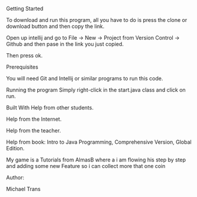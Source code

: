 Getting Started

To download and run this program, all you have to do is press the clone or download button and then copy the link.

Open up intellij and go to File -> New -> Project from Version Control -> Github and then pase in the link you just copied.

Then press ok.

Prerequisites

You will need Git and Intellij or similar programs to run this code.

Running the program Simply right-click in the start.java class and click on run.

Built With Help from other students.

Help from the Internet.

Help from the teacher.

Help from book: Intro to Java Programming, Comprehensive Version, Global Edition.

My game is a Tutorials from AlmasB where a i am flowing his step by step and adding some new Feature so i can collect more that one coin

Author:

Michael Trans
